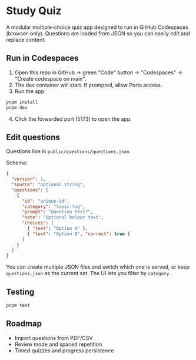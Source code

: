 # Study Quiz

A modular multiple-choice quiz app designed to run in GitHub Codespaces (browser-only). Questions are loaded from JSON so you can easily edit and replace content.

## Run in Codespaces

1. Open this repo in GitHub → green "Code" button → "Codespaces" → "Create codespace on main".
2. The dev container will start. If prompted, allow Ports access.
3. Run the app:

```bash
pnpm install
pnpm dev
```

4. Click the forwarded port (5173) to open the app.

## Edit questions

Questions live in `public/questions/questions.json`.

Schema:

```json
{
  "version": 1,
  "source": "optional string",
  "questions": [
    {
      "id": "unique-id",
      "category": "topic-tag",
      "prompt": "Question text?",
      "note": "Optional helper text",
      "choices": [
        { "text": "Option A" },
        { "text": "Option B", "correct": true }
      ]
    }
  ]
}
```

You can create multiple JSON files and switch which one is served, or keep `questions.json` as the current set. The UI lets you filter by `category`.

## Testing

```bash
pnpm test
```

## Roadmap

- Import questions from PDF/CSV
- Review mode and spaced repetition
- Timed quizzes and progress persistence
